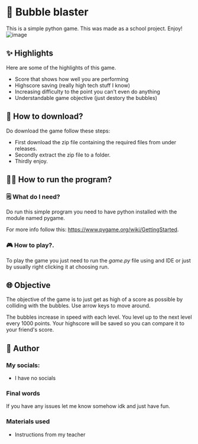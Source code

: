 # 🔫 Bubble blaster
This is a simple python game. This was made as a school project. Enjoy!
![image](https://github.com/TaaviTrestip/example-game/assets/150243661/773af1e2-3b23-45d4-976c-a5af6fd6a2f4)

## ✨ Highlights
Here are some of the highlights of this game.
* Score that shows how well you are performing
* Highscore saving (really high tech stuff I know)
* Increasing difficulty to the point you can't even do anything
* Understandable game objective (just destory the bubbles)

## 📩 How to download?
Do download the game follow these steps:
* First download the zip file containing the required files from under releases.
* Secondly extract the zip file to a folder.
* Thirdly enjoy.

## 🏃‍♂️ How to run the program?
### 🗒️ What do I need?
Do run this simple program you need to have python installed with the module named pygame.

For more info follow this: https://www.pygame.org/wiki/GettingStarted.
### 🎮 How to play?.
To play the game you just need to run the _game.py_ file using and IDE or just by usually right clicking it at choosing run.

## 🌐 Objective
The objective of the game is to just get as high of a score as possible by colliding with the bubbles. Use arrow keys to move around.

The bubbles increase in speed with each level. You level up to the next level every 1000 points. Your highscore will be saved so you can compare it to your friend's score.

## 👨 Author
### My socials:
* I have no socials

### Final words
If you have any issues let me know somehow idk and just have fun.

### Materials used
* Instructions from my teacher
